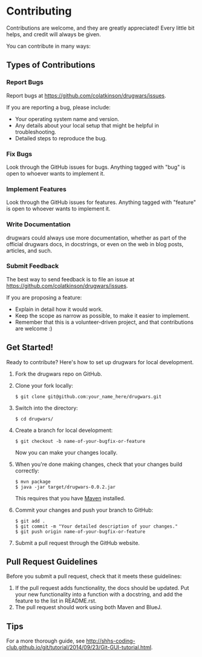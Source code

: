 Contributing
============

Contributions are welcome, and they are greatly appreciated! Every little bit helps, and credit will always be given.

You can contribute in many ways:

Types of Contributions
----------------------

### Report Bugs

Report bugs at <https://github.com/colatkinson/drugwars/issues>.

If you are reporting a bug, please include:

-   Your operating system name and version.
-   Any details about your local setup that might be helpful in troubleshooting.
-   Detailed steps to reproduce the bug.

### Fix Bugs

Look through the GitHub issues for bugs. Anything tagged with "bug" is open to whoever wants to implement it.

### Implement Features

Look through the GitHub issues for features. Anything tagged with "feature" is open to whoever wants to implement it.

### Write Documentation

drugwars could always use more documentation, whether as part of the official drugwars docs, in docstrings, or even on the web in blog posts, articles, and such.

### Submit Feedback

The best way to send feedback is to file an issue at <https://github.com/colatkinson/drugwars/issues>.

If you are proposing a feature:

-   Explain in detail how it would work.
-   Keep the scope as narrow as possible, to make it easier to implement.
-   Remember that this is a volunteer-driven project, and that contributions are welcome :)

Get Started!
------------

Ready to contribute? Here's how to set up drugwars for local development.

1.  Fork the drugwars repo on GitHub.
2.  Clone your fork locally:

        $ git clone git@github.com:your_name_here/drugwars.git

3.  Switch into the directory:

        $ cd drugwars/

4.  Create a branch for local development:

        $ git checkout -b name-of-your-bugfix-or-feature

    Now you can make your changes locally.

5.  When you're done making changes, check that your changes build correctly:

        $ mvn package
        $ java -jar target/drugwars-0.0.2.jar

    This requires that you have [Maven](http://maven.apache.org/) installed.

6.  Commit your changes and push your branch to GitHub:

        $ git add .
        $ git commit -m "Your detailed description of your changes."
        $ git push origin name-of-your-bugfix-or-feature

7.  Submit a pull request through the GitHub website.

Pull Request Guidelines
-----------------------

Before you submit a pull request, check that it meets these guidelines:

1.  If the pull request adds functionality, the docs should be updated. Put your new functionality into a function with a docstring, and add the feature to the list in README.rst.
2.  The pull request should work using both Maven and BlueJ.

Tips
----

For a more thorough guide, see <http://shhs-coding-club.github.io/git/tutorial/2014/09/23/Git-GUI-tutorial.html>.
